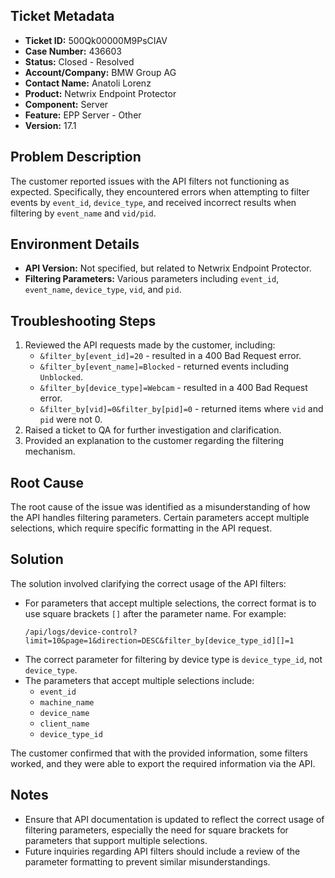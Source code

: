 ## Ticket Metadata
- **Ticket ID:** 500Qk00000M9PsCIAV
- **Case Number:** 436603
- **Status:** Closed - Resolved
- **Account/Company:** BMW Group AG
- **Contact Name:** Anatoli Lorenz
- **Product:** Netwrix Endpoint Protector
- **Component:** Server
- **Feature:** EPP Server - Other
- **Version:** 17.1

## Problem Description
The customer reported issues with the API filters not functioning as expected. Specifically, they encountered errors when attempting to filter events by `event_id`, `device_type`, and received incorrect results when filtering by `event_name` and `vid/pid`.

## Environment Details
- **API Version:** Not specified, but related to Netwrix Endpoint Protector.
- **Filtering Parameters:** Various parameters including `event_id`, `event_name`, `device_type`, `vid`, and `pid`.

## Troubleshooting Steps
1. Reviewed the API requests made by the customer, including:
   - `&filter_by[event_id]=20` - resulted in a 400 Bad Request error.
   - `&filter_by[event_name]=Blocked` - returned events including `Unblocked`.
   - `&filter_by[device_type]=Webcam` - resulted in a 400 Bad Request error.
   - `&filter_by[vid]=0&filter_by[pid]=0` - returned items where `vid` and `pid` were not 0.
2. Raised a ticket to QA for further investigation and clarification.
3. Provided an explanation to the customer regarding the filtering mechanism.

## Root Cause
The root cause of the issue was identified as a misunderstanding of how the API handles filtering parameters. Certain parameters accept multiple selections, which require specific formatting in the API request.

## Solution
The solution involved clarifying the correct usage of the API filters:
- For parameters that accept multiple selections, the correct format is to use square brackets `[]` after the parameter name. For example:
  ```plaintext
  /api/logs/device-control?limit=10&page=1&direction=DESC&filter_by[device_type_id][]=1
  ```
- The correct parameter for filtering by device type is `device_type_id`, not `device_type`.
- The parameters that accept multiple selections include:
  - `event_id`
  - `machine_name`
  - `device_name`
  - `client_name`
  - `device_type_id`
  
The customer confirmed that with the provided information, some filters worked, and they were able to export the required information via the API.

## Notes
- Ensure that API documentation is updated to reflect the correct usage of filtering parameters, especially the need for square brackets for parameters that support multiple selections.
- Future inquiries regarding API filters should include a review of the parameter formatting to prevent similar misunderstandings.